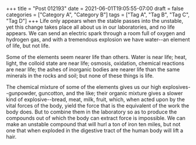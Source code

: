 +++
title = "Post 012193"
date = 2021-06-01T19:05:55-07:00
draft = false
categories = ["Category A", "Category B"]
tags = ["Tag A", "Tag B", "Tag C", "Tag D"]
+++
Life only appears when the stable passes into the unstable, yet this change takes place all about us in our laboratories, and no life appears. We can send an electric spark through a room full of oxygen and hydrogen gas, and with a tremendous explosion we have water--an element of life, but not life.

Some of the elements seem nearer life than others. Water is near life; heat, light, the colloid state are near life; osmosis, oxidation, chemical reactions are near life; the ashes of inorganic bodies are nearer life than the same minerals in the rocks and soil; but none of these things is life.

The chemical mixture of some of the elements gives us our high explosives--gunpowder, guncotton, and the like; their organic mixture gives a slower kind of explosive--bread, meat, milk, fruit, which, when acted upon by the vital forces of the body, yield the force that is the equivalent of the work the body does. But to combine them in the laboratory so as to produce the compounds out of which the body can extract force is impossible. We can make an unstable compound that will hurl a ton of iron ten miles, but not one that when exploded in the digestive tract of the human body will lift a hair.
